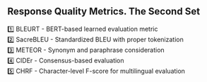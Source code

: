 ## Response Quality Metrics. The Second Set

1️⃣ BLEURT - BERT-based learned evaluation metric  
2️⃣ SacreBLEU - Standardized BLEU with proper tokenization  
3️⃣ METEOR - Synonym and paraphrase consideration  
4️⃣ CIDEr - Consensus-based evaluation  
5️⃣ CHRF - Character-level F-score for multilingual evaluation  

